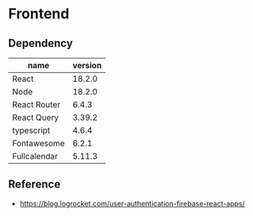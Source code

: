 # Frontend

## Dependency

| name         | version |
| ------------ | ------- |
| React        | 18.2.0  |
| Node         | 18.2.0  |
| React Router | 6.4.3   |
| React Query  | 3.39.2  |
| typescript   | 4.6.4   |
| Fontawesome  | 6.2.1   |
| Fullcalendar | 5.11.3  |

## Reference

- <https://blog.logrocket.com/user-authentication-firebase-react-apps/>
